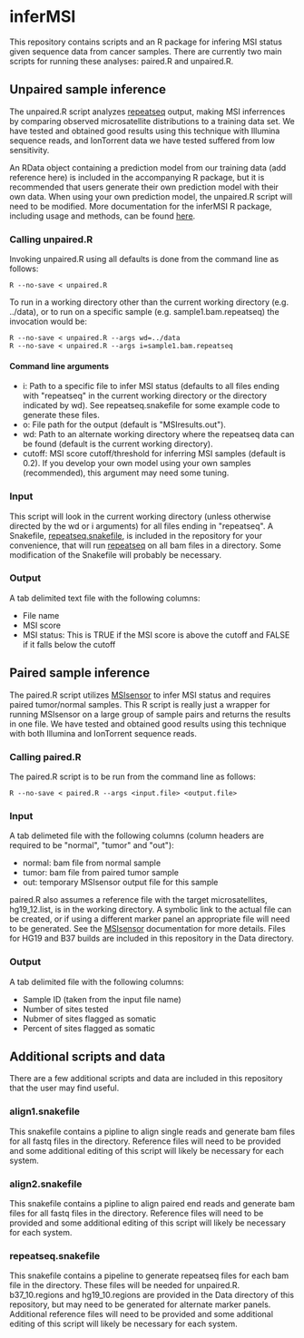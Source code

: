 # inferMSI

This repository contains scripts and an R package for infering MSI status given sequence data from cancer samples. There are currently two main scripts for running these analyses: paired.R and unpaired.R.

## Unpaired sample inference
The unpaired.R script analyzes [repeatseq](https://github.com/adaptivegenome/repeatseq) output, making MSI inferrences by comparing observed microsatellite distributions to a training data set. We have tested and obtained good results using this technique with Illumina sequence reads, and IonTorrent data we have tested suffered from low sensitivity.

An RData object containing a prediction model from our training data (add reference here) is included in the accompanying R package, but it is recommended that users generate their own prediction model with their own data. When using your own prediction model, the unpaired.R script will need to be modified. More documentation for the inferMSI R package, including usage and methods, can be found [here](https://github.com/BCGC/inferMSI/blob/master/inferMSI/README.md).

### Calling unpaired.R
Invoking unpaired.R using all defaults is done from the command line as follows:

```
R --no-save < unpaired.R
```

To run in a working directory other than the current working directory (e.g. ../data), or to run on a specific sample (e.g. sample1.bam.repeatseq) the invocation would be:

```
R --no-save < unpaired.R --args wd=../data
R --no-save < unpaired.R --args i=sample1.bam.repeatseq
```

#### Command line arguments
- i: Path to a specific file to infer MSI status (defaults to all files ending with "repeatseq" in the current working directory or the directory indicated by wd). See repeatseq.snakefile for some example code to generate these files.
- o: File path for the output (default is "MSIresults.out").
- wd: Path to an alternate working directory where the repeatseq data can be found (default is the current working directory).
- cutoff: MSI score cutoff/threshold for inferring MSI samples (default is 0.2). If you develop your own model using your own samples (recommended), this argument may need some tuning.

### Input
This script will look in the current working directory (unless otherwise directed by the wd or i arguments) for all files ending in "repeatseq". A Snakefile, [repeatseq.snakefile](https://github.com/BCGC/inferMSI/blob/master/Scripts/repeatseq.snakefile), is included in the repository for your convenience, that will run [repeatseq](https://github.com/adaptivegenome/repeatseq) on all bam files in a directory. Some modification of the Snakefile will probably be necessary.

### Output
A tab delimited text file with the following columns:
- File name
- MSI score
- MSI status: This is TRUE if the MSI score is above the cutoff and FALSE if it falls below the cutoff

## Paired sample inference
The paired.R script utilizes [MSIsensor](https://github.com/ding-lab/msisensor) to infer MSI status and requires paired tumor/normal samples. This R script is really just a wrapper for running MSIsensor on a large group of sample pairs and returns the results in one file. We have tested and obtained good results using this technique with both Illumina and IonTorrent sequence reads.

### Calling paired.R
The paired.R script is to be run from the command line as follows:

```
R --no-save < paired.R --args <input.file> <output.file>
```

### Input
A tab delimeted file with the following columns (column headers are required to be "normal", "tumor" and "out"):
- normal: bam file from normal sample
- tumor: bam file from paired tumor sample
- out: temporary MSIsensor output file for this sample

paired.R also assumes a reference file with the target microsatellites, hg19_12.list, is in the working directory. A symbolic link to the actual file can be created, or if using a different marker panel an appropriate file will need to be generated. See the [MSIsensor](https://github.com/ding-lab/msisensor) documentation for more details. Files for HG19 and B37 builds are included in this repository in the Data directory.

### Output
A tab delimited file with the following columns:
- Sample ID (taken from the input file name)
- Number of sites tested
- Nubmer of sites flagged as somatic
- Percent of sites flagged as somatic

## Additional scripts and data
There are a few additional scripts and data are included in this repository that the user may find useful.

### align1.snakefile
This snakefile contains a pipline to align single reads and generate bam files for all fastq files in the directory. Reference files will need to be provided and some additional editing of this script will likely be necessary for each system.

### align2.snakefile
This snakefile contains a pipline to align paired end reads and generate bam files for all fastq files in the directory. Reference files will need to be provided and some additional editing of this script will likely be necessary for each system.

### repeatseq.snakefile
This snakefile contains a pipeline to generate repeatseq files for each bam file in the directory. These files will be needed for unpaired.R. b37_10.regions and hg19_10.regions are provided in the Data directory of this repository, but may need to be generated for alternate marker panels. Additional reference files will need to be provided and some additional editing of this script will likely be necessary for each system.
